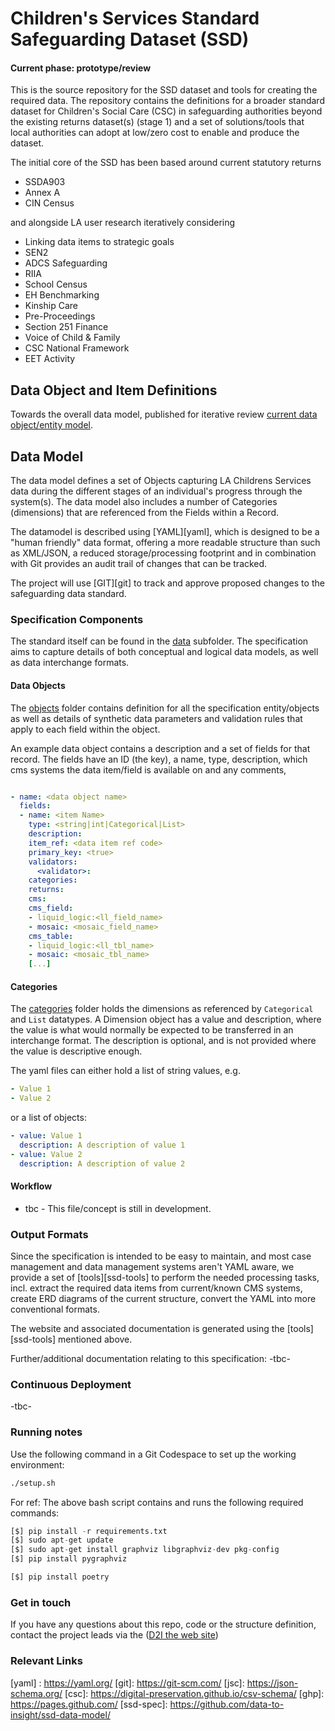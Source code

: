 # Children's Services Standard Safeguarding Dataset (SSD)
#### Current phase: prototype/review
This is the source repository for the SSD dataset and tools for creating the required data. The repository contains the definitions for a broader standard dataset for Children's Social Care (CSC) in safeguarding authorities beyond the existing returns dataset(s) (stage 1) and a set of solutions/tools that local authorities can adopt at low/zero cost to enable and produce the dataset.

The initial core of the SSD has been based around current statutory returns
- SSDA903
- Annex A
- CIN Census

and alongside LA user research iteratively considering
- Linking data items to strategic goals
- SEN2
- ADCS Safeguarding
- RIIA
- School Census
- EH Benchmarking
- Kinship Care
- Pre-Proceedings
- Section 251 Finance
- Voice of Child & Family
- CSC National Framework
- EET Activity



## Data Object and Item Definitions

Towards the overall data model, published for iterative review  [current data object/entity model](./docs/index.html).


## Data Model

The data model defines a set of Objects capturing LA Childrens Services data during the different stages of an individual's progress
through the system(s). The data model also includes a number of Categories (dimensions) that are referenced from the Fields within a Record.

The datamodel is described using [YAML][yaml], which is designed to be a "human friendly" data format, offering a more readable structure than such as XML/JSON, a reduced storage/processing footprint and in combination with Git provides an audit trail of changes that can be tracked.

The project will use [GIT][git] to track and approve proposed changes to the safeguarding data standard.

### Specification Components

The standard itself can be found in the [data](./data) subfolder. The specification aims to capture details of both conceptual
and logical data models, as well as data interchange formats.

#### Data Objects

The [objects](./data/objects) folder contains definition for all the specification entity/objects as well as details
of synthetic data parameters and validation rules that apply to each field within the object.

An example data object contains a description and a set of fields for that record. The fields have an ID (the key), a name,
type, description, which cms systems the data item/field is available on and any comments,

```yaml

- name: <data object name>
  fields:
  - name: <item Name>
    type: <string|int|Categorical|List>
    description: 
    item_ref: <data item ref code>
    primary_key: <true>
    validators:
      <validator>:  
    categories:
    returns:
    cms:
    cms_field:
    - liquid_logic:<ll_field_name>
    - mosaic: <mosaic_field_name>
    cms_table:
    - liquid_logic:<ll_tbl_name>
    - mosaic: <mosaic_tbl_name>
    [...]
```

#### Categories

The [categories](./data/categories) folder holds the dimensions as referenced by `Categorical` and `List` datatypes.
A Dimension object has a value and description, where the value is what would normally be expected to be transferred
in an interchange format. The description is optional, and is not provided where the value is descriptive enough.

The yaml files can either hold a list of string values, e.g.

```yaml
- Value 1
- Value 2
```
or a list of objects:

```yaml
- value: Value 1
  description: A description of value 1
- value: Value 2
  description: A description of value 2
```

#### Workflow

- tbc - This file/concept is still in development.



### Output Formats

Since the specification is intended to be easy to maintain, and most case management and data management systems aren't YAML aware, we provide a set of [tools][ssd-tools] to perform the needed processing tasks, incl. extract the required data items from current/known CMS systems, create ERD diagrams of the current structure, convert the YAML into more conventional formats.

The website and associated documentation is generated using the [tools][ssd-tools] mentioned above.

Further/additional documentation relating to this specification: -tbc- 

### Continuous Deployment

-tbc-

### Running notes

Use the following command in a Git Codespace to set up the working environment:
```bash
./setup.sh
```

  For ref: The above bash script contains and runs <all> the following required commands: 
```python
[$] pip install -r requirements.txt
[$] sudo apt-get update
[$] sudo apt-get install graphviz libgraphviz-dev pkg-config
[$] pip install pygraphviz

[$] pip install poetry
```

### Get in touch

If you have any questions about this repo, code or the structure definition, contact the project leads via the ([D2I the web site](https://www.datatoinsight.org/collaboration))


### Relevant Links

[yaml] : https://yaml.org/
[git]: https://git-scm.com/
[jsc]: https://json-schema.org/
[csc]: https://digital-preservation.github.io/csv-schema/
[ghp]: https://pages.github.com/
[ssd-spec]: https://github.com/data-to-insight/ssd-data-model/


